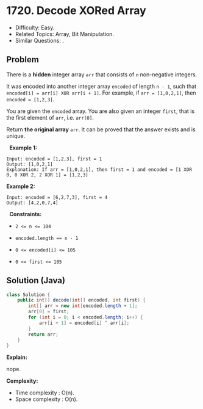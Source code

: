 # 1720. Decode XORed Array

- Difficulty: Easy.
- Related Topics: Array, Bit Manipulation.
- Similar Questions: .

## Problem

There is a **hidden** integer array ```arr``` that consists of ```n``` non-negative integers.

It was encoded into another integer array ```encoded``` of length ```n - 1```, such that ```encoded[i] = arr[i] XOR arr[i + 1]```. For example, if ```arr = [1,0,2,1]```, then ```encoded = [1,2,3]```.

You are given the ```encoded``` array. You are also given an integer ```first```, that is the first element of ```arr```, i.e. ```arr[0]```.

Return **the original array** ```arr```. It can be proved that the answer exists and is unique.

 
**Example 1:**

```
Input: encoded = [1,2,3], first = 1
Output: [1,0,2,1]
Explanation: If arr = [1,0,2,1], then first = 1 and encoded = [1 XOR 0, 0 XOR 2, 2 XOR 1] = [1,2,3]
```

**Example 2:**

```
Input: encoded = [6,2,7,3], first = 4
Output: [4,2,0,7,4]
```

 
**Constraints:**


	
- ```2 <= n <= 104```
	
- ```encoded.length == n - 1```
	
- ```0 <= encoded[i] <= 105```
	
- ```0 <= first <= 105```



## Solution (Java)

```java
class Solution {
    public int[] decode(int[] encoded, int first) {
        int[] arr = new int[encoded.length + 1];
        arr[0] = first;
        for (int i = 0; i < encoded.length; i++) {
            arr[i + 1] = encoded[i] ^ arr[i];
        }
        return arr;
    }
}
```

**Explain:**

nope.

**Complexity:**

* Time complexity : O(n).
* Space complexity : O(n).
